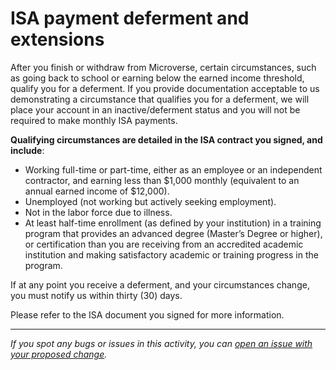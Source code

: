 # ISA payment deferment and extensions

After you finish or withdraw from Microverse, certain circumstances, such as going back to school or earning below the earned income threshold, qualify you for a deferment. If you provide documentation acceptable to us demonstrating a circumstance that qualifies you for a deferment, we will place your account in an inactive/deferment status and you will not be required to make monthly ISA payments.

**Qualifying circumstances are detailed in the ISA contract you signed, and include**:

- Working full-time or part-time, either as an employee or an independent contractor, and earning less than $1,000 monthly (equivalent to an annual earned income of $12,000).
- Unemployed (not working but actively seeking employment).
- Not in the labor force due to illness.
- At least half-time enrollment (as defined by your institution) in a training program that provides an advanced degree (Master’s Degree or higher), or certification than you are receiving from an accredited academic institution and making satisfactory academic or training progress in the program.

If at any point you receive a deferment, and your circumstances change, you must notify us within thirty (30) days.

Please refer to the ISA document you signed for more information.



------

_If you spot any bugs or issues in this activity, you can [open an issue with your proposed change](https://github.com/microverseinc/curriculum-transversal-skills/blob/main/git-github/articles/open_issue.md)._
